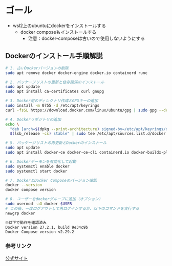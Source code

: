 # ゴール
- wsl2上のubuntuにdockerをインストールする
  - docker composeもインストールする
    - 注意：docker-composeは古いので使用しないようにする


## Dockerのインストール手順解説
```bash
# 1. 古いDockerバージョンの削除
sudo apt remove docker docker-engine docker.io containerd runc

# 2. パッケージリストの更新と依存関係のインストール
sudo apt update
sudo apt install ca-certificates curl gnupg

# 3. Docker用のディレクトリ作成とGPGキーの追加
sudo install -m 0755 -d /etc/apt/keyrings
curl -fsSL https://download.docker.com/linux/ubuntu/gpg | sudo gpg --dearmor -o /etc/apt/keyrings/docker.gpg

# 4. Dockerリポジトリの追加
echo \
  "deb [arch=$(dpkg --print-architecture) signed-by=/etc/apt/keyrings/docker.gpg] https://download.docker.com/linux/ubuntu \
  $(lsb_release -cs) stable" | sudo tee /etc/apt/sources.list.d/docker.list > /dev/null

# 5. パッケージリストの再更新とDockerのインストール
sudo apt update
sudo apt install docker-ce docker-ce-cli containerd.io docker-buildx-plugin docker-compose-plugin

# 6. Dockerデーモンを有効化して起動
sudo systemctl enable docker
sudo systemctl start docker

# 7. DockerとDocker Composeのバージョン確認
docker --version
docker compose version

# 8. ユーザーをdockerグループに追加（オプション）
sudo usermod -aG docker $USER
# この後、一度ログアウトして再ログインするか、以下のコマンドを実行する
newgrp docker

※以下で動作を確認済み
Docker version 27.2.1, build 9e34c9b
Docker Compose version v2.29.2
```


### 参考リンク
[公式サイト](https://docs.docker.com/engine/install/ubuntu/)
